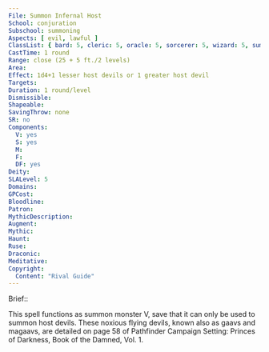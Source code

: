 ```yaml
---
File: Summon Infernal Host
School: conjuration
Subschool: summoning
Aspects: [ evil, lawful ]
ClassList: { bard: 5, cleric: 5, oracle: 5, sorcerer: 5, wizard: 5, summoner: 5, unchained summoner: 5, witch: 5 }
CastTime: 1 round
Range: close (25 + 5 ft./2 levels)
Area: 
Effect: 1d4+1 lesser host devils or 1 greater host devil
Targets: 
Duration: 1 round/level
Dismissible: 
Shapeable: 
SavingThrow: none
SR: no
Components:
  V: yes
  S: yes
  M: 
  F: 
  DF: yes
Deity: 
SLALevel: 5
Domains: 
GPCost: 
Bloodline: 
Patron: 
MythicDescription: 
Augment: 
Mythic: 
Haunt: 
Ruse: 
Draconic: 
Meditative: 
Copyright:
  Content: "Rival Guide"
---
```

Brief:: 

This spell functions as summon monster V, save that it can only be used to summon host devils. These noxious flying devils, known also as gaavs and magaavs, are detailed on page 58 of Pathfinder Campaign Setting: Princes of Darkness, Book of the Damned, Vol. 1.
